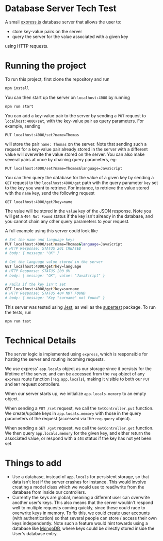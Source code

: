 # Database Server Tech Test

A small [express.js](https://expressjs.com/) database server that allows the user to:

- store key-value pairs on the server
- query the server for the value associated with a given key

using HTTP requests.

# Running the project

To run this project, first clone the repository and run

```bash
npm install
```

You can then start up the server on `localhost:4000` by running

```bash
npm run start
```

You can add a key-value pair to the server by sending a `PUT` request to `localhost:4000/set`, with the key-value pair as query parameters.
For example, sending

```
PUT localhost:4000/set?name=Thomas
```

will store the pair `name: Thomas` on the server.
Note that sending such a request for a key-value pair already stored in the server with a different value will overwrite the value stored on the server.
You can also make several pairs at once by chaining query parameters, eg:

```
PUT localhost:4000/set?name=Thomas&language=JavaScript
```

You can then query the database for the value of a given key by sending a `GET` request to the `localhost:4000/get` path with the query parameter `key` set to the key you want to retrieve.
For instance, to retrieve the value stored with the `name` key, send the following request

```
GET localhost:4000/get?key=name
```

The value will be stored in the `value` key of the JSON response.
Note you will get a `404 Not Found` status if the key isn't already in the database,
and you cannot chain any other query parameters to your request.

A full example using this server could look like

```bash
# Set the name and language keys
PUT localhost:4000/set?name=Thomas&language=JavaScript
# HTTP Response: STATUS 201 CREATED
# body: { message: "OK" }

# Get the language value stored in the server
GET localhost:4000/get?key=language
# HTTP Response: STATUS 200 OK
# body: { message: "OK", value: "JavaScript" }

# Fails if the key isn't set
GET localhost:4000/get?key=surname
# HTTP Response: STATUS 404 NOT FOUND
# body: { message: "Key "surname" not found" }
```

This server was tested using [Jest](https://jestjs.io/), as well as the [supertest](https://github.com/ladjs/supertest#readme) package.
To run the tests, run

```
npm run test
```

# Technical Details

The server logic is implemented using `express`, which is responsible for hosting the server and routing incoming requests.

We use express' `app.locals` object as our storage since it persists for the lifetime of the server, and can be accessed from the `req` object of any `express` route function (`req.app.locals`), making it visible to both our `PUT` and `GET` request controllers.

When our server starts up, we initialize `app.locals.memory` to an empty object.

When sending a `PUT /set` request, we call the `SetController.put` function.
We create/update keys in `app.locals.memory` with those in the query parameters of the request (accessed via the `req.query` object).

When sending a `GET /get` request, we call the `GetController.get` function.
We then query `app.locals.memory` for the given key, and either return the associated value, or respond with a `404` status if the key has not yet been set.

# Things to add

- Use a database, instead of `app.locals` for persistent storage, so that data isn't lost if the server crashes for instance.
  This would involve creating a model class which we would use to read/write from the database from inside our controllers.
- Currently the keys are global, meaning a different user can overwrite another user's keys.
  This also means that the server wouldn't respond well to multiple requests coming quickly, since these could race to overwrite keys in memory.
  To fix this, we could create user accounts (with authentication) so that several people can store / access their own keys independently.
  Note such a feature would hint towards using a database like [MongoDB](https://www.mongodb.com/), where keys could be directly stored inside the User's database entry.
